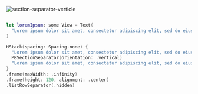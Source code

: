 ![section-separator-verticle](https://github.com/powerhome/playbook/assets/92755007/21ca54a5-6b8a-459f-91ad-4e9b68258f68)

```swift

let loremIpsum: some View = Text(
  "Lorem ipsum dolor sit amet, consectetur adipiscing elit, sed do eiusmod tempor incididt labore et dolore"
)

HStack(spacing: Spacing.none) {
  "Lorem ipsum dolor sit amet, consectetur adipiscing elit, sed do eiusmod tempor incididt labore et dolore"
  PBSectionSeparator(orientation: .vertical)
  "Lorem ipsum dolor sit amet, consectetur adipiscing elit, sed do eiusmod tempor incididt labore et dolore"
}
.frame(maxWidth: .infinity)
.frame(height: 120, alignment: .center)
.listRowSeparator(.hidden)

```

